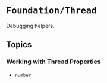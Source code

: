 # ``Foundation/Thread``

Debugging helpers.

## Topics

### Working with Thread Properties

- ``number``
